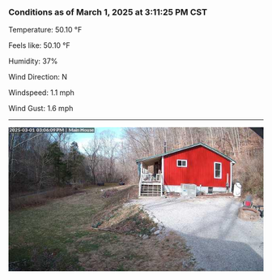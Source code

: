 ### Conditions as of March 1, 2025 at 3:11:25 PM CST 

Temperature: 50.10 &deg;F

Feels like: 50.10 &deg;F

Humidity: 37%

Wind Direction: N

Windspeed: 1.1 mph

Wind Gust: 1.6 mph

---

<img src="./images/latest.jpeg"/>

